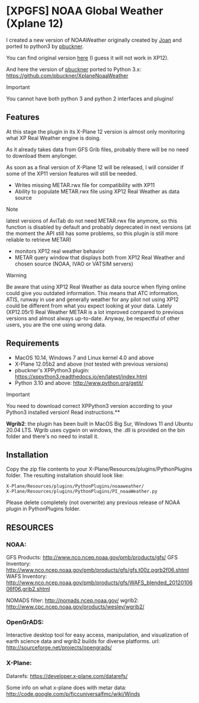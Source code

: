 # [XPGFS] NOAA Global Weather (Xplane 12)
I created a new version of NOAAWeather originally created by [Joan](https://github.com/joanpc) and ported to python3 by [pbuckner](https://github.com/pbuckner).

You can find original version [here](http://x-plane.joanpc.com/plugins/xpgfs-noaa-weather) (I guess it will not work in XP12).

And here the version of [pbuckner](https://github.com/pbuckner) ported to Python 3.x:
https://github.com/pbuckner/XplaneNoaaWeather

> [!IMPORTANT]
> You cannot have both python 3 and python 2 interfaces and plugins!

## Features
At this stage the plugin in its X-Plane 12 version is almost only monitoring what XP Real Weather engine is doing.

As it already takes data from GFS Grib files, probably there will be no need to download them anylonger.

As soon as a final version of X-Plane 12 will be released, I will consider if some of the XP11 version features will still be needed.

- Writes missing METAR.rwx file for compatibility with XP11
- Ability to populate METAR.rwx file using XP12 Real Weather as data source

> [!NOTE]
> latest versions of AviTab do not need METAR.rwx file anymore, so this function is disabled by default and probably deprecated in next versions (at the moment the API still has some problems, so this plugin is still more reliable to retrieve METAR)

- monitors XP12 real weather behavior
- METAR query window that displays both from XP12 Real Weather and chosen source (NOAA, IVAO or VATSIM servers)


> [!WARNING]
> Be aware that using XP12 Real Weather as data source when flying online could give you outdated information.
This means that ATC information, ATIS, runway in use and generally weather for any pilot not using XP12 could be different from what you expect looking at your data.
Lately (XP12.05r1) Real Weather METAR is a lot improved compared to previous versions and almost always up-to-date. 
Anyway, be respectful of other users, you are the one using wrong data.

## Requirements
- MacOS 10.14, Windows 7 and Linux kernel 4.0 and above
- X-Plane 12.05b2 and above (not tested with previous versions) 
- pbuckner's XPPython3 plugin:
https://xppython3.readthedocs.io/en/latest/index.html
- Python 3.10 and above:
http://www.python.org/getit/

> [!IMPORTANT]
> You need to download correct XPPython3 version according to your Python3 installed version!
Read instructions.**

**Wgrib2**: 
the plugin has been built in MacOS Big Sur, Windows 11 and Ubuntu 20.04 LTS.
Wgrib uses cygwin on windows, the .dll is provided on the
bin folder and there's no need to install it.

## Installation
Copy the zip file contents to your X-Plane/Resources/plugins/PythonPlugins folder.
The resulting installation should look like:

    X-Plane/Resources/plugins/PythonPlugins/noaaweather/
    X-Plane/Resources/plugins/PythonPlugins/PI_noaaWeather.py

Please delete completely (not overwrite) any previous release of NOAA plugin in PythonPlugins folder.

## RESOURCES

### NOAA:
GFS Products:     http://www.nco.ncep.noaa.gov/pmb/products/gfs/
GFS Inventory:    http://www.nco.ncep.noaa.gov/pmb/products/gfs/gfs.t00z.pgrb2f06.shtml
WAFS Inventory:   http://www.nco.ncep.noaa.gov/pmb/products/gfs/WAFS_blended_2012010606f06.grib2.shtml

NOMADS filter: http://nomads.ncep.noaa.gov/
wgrib2:        http://www.cpc.ncep.noaa.gov/products/wesley/wgrib2/

### OpenGrADS:
Interactive desktop tool for easy access, manipulation, and visualization of
earth science data and wgrib2 builds for diverse platforms.
url:           http://sourceforge.net/projects/opengrads/


### X-Plane:
Datarefs:      https://developer.x-plane.com/datarefs/

Some info on what x-plane does with metar data:
http://code.google.com/p/fjccuniversalfmc/wiki/Winds

